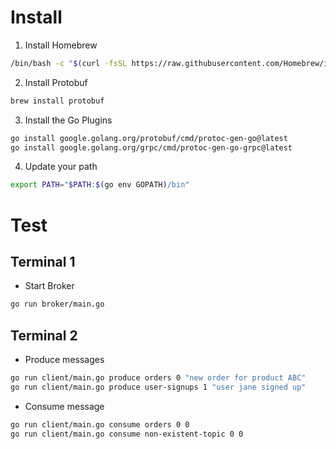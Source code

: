 # Install
1. Install Homebrew
```bash
/bin/bash -c "$(curl -fsSL https://raw.githubusercontent.com/Homebrew/install/HEAD/install.sh)"
```

2. Install Protobuf
```bash
brew install protobuf
```

3. Install the Go Plugins
```bash
go install google.golang.org/protobuf/cmd/protoc-gen-go@latest
go install google.golang.org/grpc/cmd/protoc-gen-go-grpc@latest
```

4. Update your path
```bash
export PATH="$PATH:$(go env GOPATH)/bin"
```

# Test
## Terminal 1
- Start Broker
```bash
go run broker/main.go
```
## Terminal 2
- Produce messages
```bash
go run client/main.go produce orders 0 "new order for product ABC"
go run client/main.go produce user-signups 1 "user jane signed up"
```
- Consume message
```bash
go run client/main.go consume orders 0 0
go run client/main.go consume non-existent-topic 0 0
```